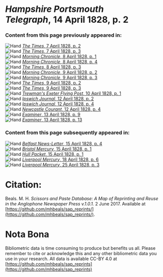 # *Hampshire Portsmouth Telegraph*, 14 April 1828, p. 2  
  
### Content from this page previously appeared in:  
![Hand](http://scissorsandpaste.net/wp-content/uploads/2017/06/smallhandpointer.png) [*The Times*, 7 April 1828, p. 2](https://mhbeals.github.io/sap_html/The-Times/The-Times-7-April-1828-p-2)  
![Hand](http://scissorsandpaste.net/wp-content/uploads/2017/06/smallhandpointer.png) [*The Times*, 7 April 1828, p. 3](https://mhbeals.github.io/sap_html/The-Times/The-Times-7-April-1828-p-3)  
![Hand](http://scissorsandpaste.net/wp-content/uploads/2017/06/smallhandpointer.png) [*Morning Chronicle*, 8 April 1828, p. 1](https://mhbeals.github.io/sap_html/Morning-Chronicle/Morning-Chronicle-8-April-1828-p-1)  
![Hand](http://scissorsandpaste.net/wp-content/uploads/2017/06/smallhandpointer.png) [*Morning Chronicle*, 8 April 1828, p. 4](https://mhbeals.github.io/sap_html/Morning-Chronicle/Morning-Chronicle-8-April-1828-p-4)  
![Hand](http://scissorsandpaste.net/wp-content/uploads/2017/06/smallhandpointer.png) [*The Times*, 8 April 1828, p. 3](https://mhbeals.github.io/sap_html/The-Times/The-Times-8-April-1828-p-3)  
![Hand](http://scissorsandpaste.net/wp-content/uploads/2017/06/smallhandpointer.png) [*Morning Chronicle*, 9 April 1828, p. 2](https://mhbeals.github.io/sap_html/Morning-Chronicle/Morning-Chronicle-9-April-1828-p-2)  
![Hand](http://scissorsandpaste.net/wp-content/uploads/2017/06/smallhandpointer.png) [*Morning Chronicle*, 9 April 1828, p. 3](https://mhbeals.github.io/sap_html/Morning-Chronicle/Morning-Chronicle-9-April-1828-p-3)  
![Hand](http://scissorsandpaste.net/wp-content/uploads/2017/06/smallhandpointer.png) [*The Times*, 9 April 1828, p. 2](https://mhbeals.github.io/sap_html/The-Times/The-Times-9-April-1828-p-2)  
![Hand](http://scissorsandpaste.net/wp-content/uploads/2017/06/smallhandpointer.png) [*The Times*, 9 April 1828, p. 3](https://mhbeals.github.io/sap_html/The-Times/The-Times-9-April-1828-p-3)  
![Hand](http://scissorsandpaste.net/wp-content/uploads/2017/06/smallhandpointer.png) [*Trewman's Exeter Flying Post*, 10 April 1828, p. 1](https://mhbeals.github.io/sap_html/Trewman's-Exeter-Flying-Post/Trewman's-Exeter-Flying-Post-10-April-1828-p-1)  
![Hand](http://scissorsandpaste.net/wp-content/uploads/2017/06/smallhandpointer.png) [*Ipswich Journal*, 12 April 1828, p. 2](https://mhbeals.github.io/sap_html/Ipswich-Journal/Ipswich-Journal-12-April-1828-p-2)  
![Hand](http://scissorsandpaste.net/wp-content/uploads/2017/06/smallhandpointer.png) [*Ipswich Journal*, 12 April 1828, p. 4](https://mhbeals.github.io/sap_html/Ipswich-Journal/Ipswich-Journal-12-April-1828-p-4)  
![Hand](http://scissorsandpaste.net/wp-content/uploads/2017/06/smallhandpointer.png) [*Newcastle Courant*, 12 April 1828, p. 4](https://mhbeals.github.io/sap_html/Newcastle-Courant/Newcastle-Courant-12-April-1828-p-4)  
![Hand](http://scissorsandpaste.net/wp-content/uploads/2017/06/smallhandpointer.png) [*Examiner*, 13 April 1828, p. 9](https://mhbeals.github.io/sap_html/Examiner/Examiner-13-April-1828-p-9)  
![Hand](http://scissorsandpaste.net/wp-content/uploads/2017/06/smallhandpointer.png) [*Examiner*, 13 April 1828, p. 13](https://mhbeals.github.io/sap_html/Examiner/Examiner-13-April-1828-p-13)  
  
### Content from this page subsequently appeared in:  
![Hand](http://scissorsandpaste.net/wp-content/uploads/2017/06/smallhandpointer.png) [*Belfast News-Letter*, 15 April 1828, p. 4](https://mhbeals.github.io/sap_html/Belfast-News-Letter/Belfast-News-Letter-15-April-1828-p-4)  
![Hand](http://scissorsandpaste.net/wp-content/uploads/2017/06/smallhandpointer.png) [*Bristol Mercury*, 15 April 1828, p. 1](https://mhbeals.github.io/sap_html/Bristol-Mercury/Bristol-Mercury-15-April-1828-p-1)  
![Hand](http://scissorsandpaste.net/wp-content/uploads/2017/06/smallhandpointer.png) [*Hull Packet*, 15 April 1828, p. 1](https://mhbeals.github.io/sap_html/Hull-Packet/Hull-Packet-15-April-1828-p-1)  
![Hand](http://scissorsandpaste.net/wp-content/uploads/2017/06/smallhandpointer.png) [*Liverpool Mercury*, 18 April 1828, p. 6](https://mhbeals.github.io/sap_html/Liverpool-Mercury/Liverpool-Mercury-18-April-1828-p-6)  
![Hand](http://scissorsandpaste.net/wp-content/uploads/2017/06/smallhandpointer.png) [*Liverpool Mercury*, 25 April 1828, p. 3](https://mhbeals.github.io/sap_html/Liverpool-Mercury/Liverpool-Mercury-25-April-1828-p-3)  


# Citation: 

Beals. M. H. *Scissors and Paste Database: A Map of Reprinting and Reuse in the Anglophone Newspaper Press v.1.0.1.* 2 June 2017. Available at [https://github.com/mhbeals/sap_reprints/](https://github.com/mhbeals/sap_reprints/). 

# Nota Bona

Bibliometric data is time consuming to produce but benefits us all. Please remember to cite or acknowledge this and any other bibliometric data you use in your research. All data is available CC-BY 4.0 at [https://github.com/mhbeals/sap_reprints](https://github.com/mhbeals/sap_reprints)